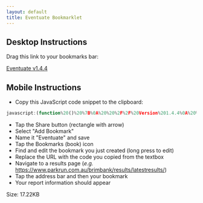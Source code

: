```yaml
---
layout: default
title: Eventuate Bookmarklet
---
```


## Desktop Instructions

Drag this link to your bookmarks bar:

[Eventuate v1.4.4](javascript:(function%20()%20%7B%0A%20%20%2F%2F%20Version%201.4.4%0A%20%20(()%3D%3E%7B%22use%20strict%22%3Bvar%20e%3D%7B8%3A(e%2Ct)%3D%3E%7BObject.defineProperty(t%2C%22__esModule%22%2C%7Bvalue%3A!0%7D)%2Ct.upsertParagraph%3Dfunction(e%2Ct%2Cr)%7Bconst%20n%3DArray.from(e.children).find((e%3D%3Ee.id%3D%3D%3Dt))%3Bn%26%26n.remove()%3Bconst%20o%3Ddocument.createElement(%22p%22)%3Bo.id%3Dt%2Ce.appendChild(o)%3Bconst%20s%3D(new%20DOMParser).parseFromString(r%2C%22text%2Fhtml%22)%3Bfor(const%20e%20of%20s.body.childNodes)o.appendChild(e.cloneNode(!0))%3Breturn%20o%7D%2Ct.deleteParagraph%3Dfunction(e%2Ct)%7Bconst%20r%3DArray.from(e.children).find((e%3D%3Ee.id%3D%3D%3Dt))%3Br%26%26r.remove()%7D%7D%2C12%3A(e%2Ct)%3D%3E%7BObject.defineProperty(t%2C%22__esModule%22%2C%7Bvalue%3A!0%7D)%2Ct.Finisher%3Dvoid%200%2Ct.Finisher%3Dclass%7Bname%3Bagegroup%3Bclub%3Bgender%3Bposition%3Bruns%3Bvols%3Bagegrade%3Bachievement%3Btime%3BathleteID%3Bconstructor(e%2Ct%2Cr%2Cn%2Co%2Cs%2Ca%2Ci%2Cl%2Cu%2Cc)%7Bthis.name%3De%3F%3F%22a%20parkrunner%22%2Cthis.agegroup%3Dt%2Cthis.club%3Dr%2Cthis.gender%3Dn%2Cthis.position%3Do%2Cthis.runs%3Ds%3F%3F%220%22%2Cthis.vols%3Da%2Cthis.agegrade%3Di%2Cthis.achievement%3Dl%2Cthis.time%3Du%2Cthis.athleteID%3Dc%7DisUnknown()%7Breturn%220%22%3D%3D%3Dthis.runs%7D%7D%7D%2C76%3A(e%2Ct)%3D%3E%7Bfunction%20r()%7Btry%7Breturn%20new%20URL(window.location.href)%7Dcatch(e)%7Breturn%20console.error(%22Invalid%20URL%3A%22%2Ce)%2Cnull%7D%7Dfunction%20n(e)%7Breturn%20e.pathname.split(%22%2F%22)%7DObject.defineProperty(t%2C%22__esModule%22%2C%7Bvalue%3A!0%7D)%2Ct.futureRosterUrl%3Dfunction()%7Bconst%20e%3Dr()%3Bif(!e)return%20window.location.href%3Bconst%20t%3Dn(e)%5B1%5D%3Breturn%20e.pathname%3D%5Bt%2C%22futureroster%22%2C%22%22%5D.join(%22%2F%22)%2Ce.toString()%7D%2Ct.canonicalResultsPageUrl%3Dfunction(e)%7Bconst%20t%3Dr()%2Co%3De.replace(%22%23%22%2C%22%22)%3Bif(!t)return%20window.location.href%3Bconst%20s%3Dn(t)%3Breturn%20s.length%3E3%26%26%22results%22%3D%3D%3Ds%5B2%5D%3Ffunction(e%2Ct%2Cr%2Co)%7Bconst%20s%3Do%7C%7Cn(e)%3Breturn%20s.length%3E3%26%26(s%5B3%5D%3Dr%2Ce.pathname%3Ds.join(%22%2F%22))%2Ce%7D(t%2C0%2Co%2Cs).toString()%3Awindow.location.href%7D%7D%2C138%3A(e%2Ct)%3D%3E%7Bfunction%20r(e)%7Breturn%20e.length%3E1%3F%60%24%7Be.slice(0%2C-1).join(%22%2C%20%22)%7D%20and%20%24%7Be.slice(-1)%7D%60%3Ae%5B0%5D%7Dfunction%20n(e)%7Breturn%20e.sort(((e%2Ct)%3D%3Ee.localeCompare(t)))%7DObject.defineProperty(t%2C%22__esModule%22%2C%7Bvalue%3A!0%7D)%2Ct.pluralize%3Dfunction(e%2Ct%2Cr)%7Breturn%201%3D%3D%3Dr%3Fe%3A%60%24%7Br.toLocaleString()%7D%20%24%7Bt%7D%60%7D%2Ct.conjoin%3Dr%2Ct.alphabetize%3Dn%2Ct.sortAndConjoin%3Dfunction(e)%7Breturn%20r(n(e))%7D%7D%2C165%3A(e%2Ct%2Cr)%3D%3E%7BObject.defineProperty(t%2C%22__esModule%22%2C%7Bvalue%3A!0%7D)%2Ct.ResultsPageExtractor%3Dvoid%200%3Bconst%20n%3Dr(12)%3Bfunction%20o(e)%7Breturn%20Number(e%3F.split(%22%2F%22)%3F.slice(-1))%7Dt.ResultsPageExtractor%3Dclass%7BeventName%3BcourseLength%3BeventDate%3BeventNumber%3Bfinishers%3Bunknowns%3BnewestParkrunners%3BfirstTimers%3BfinishersWithNewPBs%3BrunningWalkingGroups%3Bfacts%3BresultsPageDocument%3Bconstructor(e)%7Bthis.resultsPageDocument%3De%2Cthis.eventName%3De.querySelector(%22.Results-header%20%3E%20h1%22)%3F.textContent%3F%3Fvoid%200%2Cthis.courseLength%3Dthis.eventName%3F.includes(%22junior%20parkrun%22)%3F2%3A5%3Bconst%20t%3De.querySelectorAll(%22.Results-table-row%22)%3Bthis.finishers%3DArray.from(t).map((e%3D%3Enew%20n.Finisher(this.removeSurnameFromJunior(e.dataset.name)%2Ce.dataset.agegroup%2Ce.dataset.club%2Ce.dataset.gender%2Ce.dataset.position%2Ce.dataset.runs%2Ce.dataset.vols%2Ce.dataset.agegrade%2Ce.dataset.achievement%2Ce.querySelector(%22.Results-table-td--time%20.compact%22)%3F.textContent%3F%3Fvoid%200%2Co(e.querySelector(%22.Results-table-td--name%20a%22)%3F.href))))%2Cthis.populateVolunteerData()%2Cthis.eventDate%3De.querySelector(%22.format-date%22)%3F.textContent%3F%3Fvoid%200%2Cthis.eventNumber%3De.querySelector(%22.Results-header%20%3E%20h3%20%3E%20span%3Alast-child%22)%3F.textContent%7C%7Cvoid%200%2Cthis.unknowns%3Dthis.finishers.filter((e%3D%3E0%3D%3D%3DNumber(e.runs))).map((()%3D%3E%22Unknown%22))%2Cthis.newestParkrunners%3Dthis.finishers.filter((e%3D%3E1%3D%3D%3DNumber(e.runs))).map((e%3D%3Ee.name))%2Cthis.firstTimers%3DArray.from(t).filter((e%3D%3Ee.querySelector(%22td.Results-table-td--ft%22)%26%26Number(e.dataset.runs)%3E1)).map((e%3D%3Ethis.removeSurnameFromJunior(e.dataset.name)))%2Cthis.finishersWithNewPBs%3DArray.from(t).filter((e%3D%3Ee.querySelector(%22td.Results-table-td--pb%22))).map((e%3D%3E%60%24%7Bthis.removeSurnameFromJunior(e.dataset.name)%7D%20(%24%7Be.querySelector(%22.Results-table-td--time%20.compact%22)%3F.textContent%7D)%60))%2Cthis.runningWalkingGroups%3DArray.from(new%20Set(this.finishers.map((e%3D%3Ee%3F.club%7C%7C%22%22)).filter((e%3D%3E%22%22!%3D%3De))))%3Bconst%5B%2Cr%2Cs%2Ca%2Ci%2C%2C%2C%5D%3DArray.from(e.querySelectorAll(%22.aStat%20.num%22)).map((e%3D%3Ethis.parseNumericString(e.textContent%3F.trim())))%3Bthis.facts%3D%7Bfinishers%3Ar%2Cfinishes%3As%2Cvolunteers%3Aa%2Cpbs%3Ai%7D%7DvolunteerElements()%7Breturn%20this.resultsPageDocument.querySelectorAll(%22.Results%20%2B%20div%20h3%3Afirst-of-type%20%2B%20p%3Afirst-of-type%20a%22)%7DremoveSurnameFromJunior(e)%7Bif(!e%7C%7C5%3D%3Dthis.courseLength)return%20e%3F%3F%22%22%3B%7Bconst%20t%3De.split(%22%20%22)%3Bif(2%3D%3D%3Dt.length)return%20t%5B0%5D%7Dreturn%20e.replace(%2F%5B-'%20A-Z%5D%2B%24%2F%2C%22%22)%7DpopulateVolunteerData()%7Bthis.volunteerElements().forEach((e%3D%3E%7Bconst%20t%3Do(e.href)%3Bif(e.dataset.athleteid%3F%3F%3Dt.toString()%2C!e.dataset.vols%7C%7C!e.dataset.agegroup)%7Bconst%20r%3Dthis.finishers.find((e%3D%3Ee.athleteID%3D%3D%3Dt))%3Br%26%26(e.dataset.vols%3Dr%3F.vols%3F.toString()%2Ce.dataset.agegroup%3Dr%3F.agegroup%2Ce.dataset.vols_source%3D%22finisher%22)%7D%7D))%7DvolunteersList()%7Breturn%20Array.from(this.volunteerElements()).map((e%3D%3E(%7Bname%3Athis.removeSurnameFromJunior(e.text)%2Clink%3Ae.href%2CathleteID%3ANumber(e.dataset.athleteid)%2Cagegroup%3Ae.dataset.agegroup%2Cvols%3ANumber(e.dataset.vols)%7D)))%7DparseNumericString(e)%7Breturn%20e%3FparseInt(e.replace(%2F%5B%5E0-9%5D%2Fg%2C%22%22)%2C10)%3ANaN%7D%7D%7D%2C247%3A(e%2Ct)%3D%3E%7BObject.defineProperty(t%2C%22__esModule%22%2C%7Bvalue%3A!0%7D)%2Ct.twoKVolunteersToMilestones%3Dfunction(e)%7Bconst%20t%3De.filter((e%3D%3E5%3D%3D%3De.vols%26%26e.agegroup%3F.startsWith(%22J%22))).map((e%3D%3Ee.name))%3Breturn%20t.length%3F%5B%7BclubName%3A%22junior%20parkrun%20v5%22%2Cicon%3A%22%26%23x1F49E%3B%22%2Cnames%3At%7D%5D%3A%5B%5D%7D%7D%2C256%3A(e%2Ct%2Cr)%3D%3E%7BObject.defineProperty(t%2C%22__esModule%22%2C%7Bvalue%3A!0%7D)%2Ct.MilestonePresenter%3Dvoid%200%3Bconst%20n%3Dr(138)%3Bt.MilestonePresenter%3Dclass%7B_milestoneCelebrations%3B_milestoneCelebrationsAll%3Bconstructor(e)%7Bthis._milestoneCelebrations%3De%2Cthis._milestoneCelebrationsAll%3Dthis._milestoneCelebrations.flatMap((e%3D%3Ee.names))%7Dtitle()%7Breturn%60Three%20cheers%20to%20the%20%24%7B(0%2Cn.pluralize)(%22parkrunner%22%2C%22parkrunners%22%2Cthis._milestoneCelebrationsAll.length)%7D%20who%20joined%20a%20new%20parkrun%20milestone%20club%20this%20weekend%3A%3Cbr%3E%60%7Ddetails()%7Breturn%20this._milestoneCelebrations.map((e%3D%3E%60%24%7Be.icon%7D%20%24%7B(0%2Cn.sortAndConjoin)(e.names)%7D%20joined%20the%20%24%7Be.clubName%7D-club%60)).join(%22%3Cbr%3E%22)%7D%7D%7D%2C301%3A(e%2Ct)%3D%3E%7BObject.defineProperty(t%2C%22__esModule%22%2C%7Bvalue%3A!0%7D)%2Ct.VolunteerPageExtractor%3Dvoid%200%2Ct.VolunteerPageExtractor%3Dclass%7Bvols%3Bagegroup%3Bconstructor(e)%7Bconst%20t%3De.querySelector(%22%23content%20%3E%20p%3Alast-of-type%22)%3F.textContent%3F%3F%22%22%3Bthis.vols%3DNumber(e.querySelector(%22h3%23volunteer-summary%20%2B%20table%20tfoot%20td%3Alast-child%22)%3F.textContent)%2Cthis.agegroup%3Dt.trim().split(%22%20%22).slice(-1)%5B0%5D%3F%3F%22Not%20found%20on%20page%22%7D%7D%7D%2C360%3A(e%2Ct%2Cr)%3D%3E%7BObject.defineProperty(t%2C%22__esModule%22%2C%7Bvalue%3A!0%7D)%2Ct.VolunteerWithCount%3Dvoid%200%3Bconst%20n%3Dr(301)%3Bclass%20o%7Bname%3Blink%3BathleteID%3Bvols%3Bagegroup%3BvolunteerDataSource%3BpromisedVols%3Bstatic%20CACHE_EXPIRY%3D864e5%3Bconstructor(e)%7Bthis.name%3De.name%2Cthis.link%3De.link%3Bconst%20t%3Dnew%20URL(e.link)%3Bthis.volunteerDataSource%3Dnew%20URL(t.pathname.split(%22%2F%22).slice(2).join(%22%2F%22)%2Ct.origin)%2Cthis.athleteID%3De.athleteID%2Cthis.vols%3De.vols%3F%3F0%2Cthis.agegroup%3De.agegroup%3F%3F%22%22%2Cthis.vols%7C%7C(this.promisedVols%3Dthis.fetchdata())%7Dstatic%20getCacheKey(e)%7Breturn%60volunteer_%24%7Be%7D%60%7Dstatic%20isValidCache(e)%7Breturn%20Date.now()-e.timestamp%3Co.CACHE_EXPIRY%7DfetchAndExtractData()%7Breturn%20fetch(this.volunteerDataSource).then((e%3D%3Ee.text())).then((e%3D%3Ethis.volsFromHtml(e)))%7Dfetchdata()%7Bconst%20e%3Do.getCacheKey(this.athleteID)%3Blet%20t%2Cr%3Dnull%3Btry%7Br%3DlocalStorage.getItem(e)%7Dcatch(e)%7Breturn%20console.error(%22localStorage.getItem%20failed%3A%22%2Ce)%2Cthis.fetchAndExtractData()%7Dif(!r)return%20this.fetchAndExtractData()%3Btry%7Bt%3DJSON.parse(r)%7Dcatch(t)%7Breturn%20console.error(%22JSON.parse%20failed%3A%22%2Ct)%2ClocalStorage.removeItem(e)%2Cthis.fetchAndExtractData()%7Dif(!o.isValidCache(t))return%20localStorage.removeItem(e)%2Cthis.fetchAndExtractData()%3Bthis.vols%3Dt.vols%2Cthis.agegroup%3Dt.agegroup%7DvolsFromHtml(e)%7Bconst%20t%3Dnew%20n.VolunteerPageExtractor((new%20DOMParser).parseFromString(e%2C%22text%2Fhtml%22))%3Bthis.vols%3Dt.vols%2Cthis.agegroup%3Dt.agegroup%3Btry%7Bconst%20e%3D%7Bvols%3At.vols%2Cagegroup%3At.agegroup%2Ctimestamp%3ADate.now()%7D%3BlocalStorage.setItem(o.getCacheKey(this.athleteID)%2CJSON.stringify(e))%7Dcatch(e)%7Bconsole.error(%22localStorage.setItem%20failed%3A%22%2Ce)%7Dreturn%20t%7D%7Dt.VolunteerWithCount%3Do%7D%2C392%3A(e%2Ct)%3D%3E%7BObject.defineProperty(t%2C%22__esModule%22%2C%7Bvalue%3A!0%7D)%2Ct.twoKFinishersToMilestones%3Dfunction(e)%7Bconst%20t%3D%7B11%3A%7Bicon%3A%22%26%23x1F7E6%3B%22%2Crestricted_age%3A%22J%22%2Cname%3A%22Half%20marathon%22%7D%2C21%3A%7Bicon%3A%22%26%23x1F7E9%3B%22%2Crestricted_age%3A%22J%22%2Cname%3A%22Marathon%22%7D%2C50%3A%7Bicon%3A%22%26%23x1F7E7%3B%22%2Crestricted_age%3A%22J%22%2Cname%3A%22Ultra%20marathon%22%7D%2C100%3A%7Bicon%3A%22%26%23x2B1C%3B%22%2Crestricted_age%3A%22J%22%2Cname%3A%22junior%20parkrun%20100%22%7D%2C250%3A%7Bicon%3A%22%26%23x1F7E8%3B%22%2Crestricted_age%3A%22J%22%2Cname%3A%22junior%20parkrun%20250%22%7D%7D%2Cr%3D%5B%5D%3Bfor(const%20n%20in%20t)%7Bconst%20o%3Dt%5Bn%5D%2Cs%3De.filter((e%3D%3ENumber(e.runs)%3D%3D%3DNumber(n)%26%26(!o.restricted_age%7C%7Ce.agegroup%3F.startsWith(o.restricted_age)))).map((e%3D%3Ee.name))%3Bs.length%3E0%26%26r.push(%7BclubName%3Ao.name%2Cicon%3Ao.icon%2Cnames%3As%7D)%7Dreturn%20r%7D%7D%2C629%3A(e%2Ct)%3D%3E%7BObject.defineProperty(t%2C%22__esModule%22%2C%7Bvalue%3A!0%7D)%2Ct.fiveKVolunteersToMilestones%3Dfunction(e)%7Bconst%20t%3D%7B10%3A%7Bicon%3A%22%26%23x1F90D%3B%22%2Crestricted_age%3A%22J%22%7D%2C25%3A%7Bicon%3A%22%26%23x1F49C%3B%22%7D%2C50%3A%7Bicon%3A%22%26%23x2764%3B%22%7D%2C100%3A%7Bicon%3A%22%26%23x1F5A4%3B%22%7D%2C250%3A%7Bicon%3A%22%26%23x1F49A%3B%22%7D%2C500%3A%7Bicon%3A%22%26%23x1F499%3B%22%7D%2C1e3%3A%7Bicon%3A%22%26%23x1F49B%3B%22%7D%7D%2Cr%3D%5B%5D%3Bfor(const%20n%20in%20t)%7Bconst%20o%3Dt%5Bn%5D%2Cs%3De.filter((e%3D%3Ee.vols%3D%3D%3DNumber(n)%26%26(!o.restricted_age%7C%7Ce.agegroup%3F.startsWith(o.restricted_age)))).map((e%3D%3Ee.name))%3Bs.length%3E0%26%26r.push(%7BclubName%3A%60v%24%7Bn%7D%60%2Cicon%3Ao.icon%2Cnames%3As%7D)%7Dreturn%20r%7D%7D%2C961%3A(e%2Ct)%3D%3E%7BObject.defineProperty(t%2C%22__esModule%22%2C%7Bvalue%3A!0%7D)%2Ct.fiveKFinishersToMilestones%3Dfunction(e)%7Bconst%20t%3D%7B10%3A%7Bicon%3A%22%26%23x26AA%3B%22%2Crestricted_age%3A%22J%22%7D%2C25%3A%7Bicon%3A%22%26%23x1F7E3%3B%22%7D%2C50%3A%7Bicon%3A%22%26%23x1F534%3B%22%7D%2C100%3A%7Bicon%3A%22%26%23x26AB%3B%22%7D%2C250%3A%7Bicon%3A%22%26%23x1F7E2%3B%22%7D%2C500%3A%7Bicon%3A%22%26%23x1F535%3B%22%7D%2C1e3%3A%7Bicon%3A%22%26%23x1F7E1%3B%22%7D%7D%2Cr%3D%5B%5D%3Bfor(const%20n%20in%20t)%7Bconst%20o%3Dt%5Bn%5D%2Cs%3De.filter((e%3D%3ENumber(e.runs)%3D%3D%3DNumber(n)%26%26(!o.restricted_age%7C%7Ce.agegroup%3F.startsWith(o.restricted_age)))).map((e%3D%3Ee.name))%3Bs.length%3E0%26%26r.push(%7BclubName%3An%2Cicon%3Ao.icon%2Cnames%3As%7D)%7Dreturn%20r%7D%7D%7D%2Ct%3D%7B%7D%3Bfunction%20r(n)%7Bvar%20o%3Dt%5Bn%5D%3Bif(void%200!%3D%3Do)return%20o.exports%3Bvar%20s%3Dt%5Bn%5D%3D%7Bexports%3A%7B%7D%7D%3Breturn%20e%5Bn%5D(s%2Cs.exports%2Cr)%2Cs.exports%7D(()%3D%3E%7Bconst%20e%3Dr(138)%2Ct%3Dr(8)%2Cn%3Dr(961)%2Co%3Dr(629)%2Cs%3Dr(256)%2Ca%3Dr(165)%2Ci%3Dr(392)%2Cl%3Dr(247)%2Cu%3Dr(360)%2Cc%3Dr(76)%3Bfunction%20h(r%2Ca%2Cu)%7Bconst%20h%3D%60Thank%20you%20to%20the%20%24%7B(0%2Ce.pluralize)(%22parkrunner%22%2C%22parkrunners%22%2Cr.finishers.length)%7D%20and%20%24%7B(0%2Ce.pluralize)(%22volunteer%22%2C%22volunteers%22%2Ca.length)%7D%20who%20joined%20us%20for%20%24%7Br.eventName%7D%20event%20%24%7Br.eventNumber%7D.%20Without%20you%2C%20this%20event%20would%20not%20have%20been%20possible%60%2Cd%3D%60Kudos%20to%20our%20%24%7B(0%2Ce.pluralize)(%22newest%20parkrunner%22%2C%22newest%20parkrunners%22%2Cr.newestParkrunners.length)%7D%3A%20%60%2Cm%3D%60Welcome%20to%20the%20%24%7B(0%2Ce.pluralize)(%22parkrunner%22%2C%22parkrunners%22%2Cr.firstTimers.length)%7D%20who%20joined%20us%20at%20%24%7Br.eventName%3F%3F%22parkrun%22%7D%20for%20the%20first%20time%3A%20%60%2Cp%3D%60Very%20well%20done%20to%20the%20%24%7B(0%2Ce.pluralize)(%22parkrunner%22%2C%22parkrunners%22%2Cr.finishersWithNewPBs.length)%7D%20who%20improved%20their%20personal%20best%20this%20week%3A%20%60%2Cf%3D%60We%20were%20pleased%20to%20see%20%24%7B(0%2Ce.pluralize)(%22at%20least%20one%20active%20group%22%2C%22walking%20and%20running%20groups%22%2Cr.runningWalkingGroups.length)%7D%20represented%20at%20this%20event%3A%20%60%2Cg%3Da.map((e%3D%3Ee.vols)).reduce(((e%2Ct)%3D%3Ee%2Bt)%2C0)%2Cv%3D%60The%20following%20%24%7Ba.length.toLocaleString()%7D%20superstars%20have%20volunteered%20a%20total%20of%20%24%7Bg.toLocaleString()%7D%20times%20between%20them%2C%20and%20helped%20us%20host%20%24%7Br.eventName%7D%20this%20weekend.%20Our%20deep%20thanks%20to%3A%20%20%60%2Cb%3D2%3D%3Dr.courseLength%3F%5B...(0%2Cl.twoKVolunteersToMilestones)(a)%2C...(0%2Ci.twoKFinishersToMilestones)(r.finishers)%5D%3A(0%2Cn.fiveKFinishersToMilestones)(r.finishers)%2Cw%3D%5B...(0%2Co.fiveKVolunteersToMilestones)(a)%2C...b%5D%2Cy%3Dnew%20s.MilestonePresenter(w)%2Ck%3D%60Since%20%24%7Br.eventName%7D%20started%20%24%7Br.facts%3F.finishers%3F.toLocaleString()%7D%20brilliant%20parkrunners%20have%20had%20their%20barcodes%20scanned%2C%20and%20a%20grand%20total%20of%20%24%7Br.facts.finishes.toLocaleString()%7D%20finishers%20have%20covered%20a%20total%20distance%20of%20%24%7B(r.facts.finishes*r.courseLength).toLocaleString()%7Dkm%2C%20while%20celebrating%20%24%7Br.facts.pbs.toLocaleString()%7D%20personal%20bests.%20We%20shall%20always%20be%20grateful%20to%20each%20of%20our%20%24%7Br.facts.volunteers.toLocaleString()%7D%20wonderful%20volunteers%20for%20their%20contributions%60%2CS%3Ddocument.getElementById(%22eventuate%22)%7C%7Cdocument.createElement(%22div%22)%3BS.id%3D%22eventuate%22%3Bconst%20x%3D%7Bmessage%3A%7Btitle%3A%22%26%23x23f3%3B%22%2Cdetails%3Au%7D%2Cintroduction%3A%7Btitle%3A%22%22%2Cdetails%3Ah%7D%2CmilestoneCelebrations%3A%7Btitle%3Ay.title()%2Cdetails%3Ay.details()%7D%2CnewestParkrunners%3A%7Btitle%3Ad%2Cdetails%3A(0%2Ce.sortAndConjoin)(r.newestParkrunners)%7D%2CfirstTimers%3A%7Btitle%3Am%2Cdetails%3A(0%2Ce.sortAndConjoin)(r.firstTimers)%7D%2CnewPBs%3A%7Btitle%3Ap%2Cdetails%3A(0%2Ce.sortAndConjoin)(r.finishersWithNewPBs)%7D%2Cgroups%3A%7Btitle%3Af%2Cdetails%3A(0%2Ce.sortAndConjoin)(r.runningWalkingGroups)%7D%2CfullResults%3A%7Btitle%3A%22%22%2Cdetails%3A%60You%20can%20find%20the%20full%20results%20for%20%24%7Br.eventName%7D%20event%20%24%7Br.eventNumber%7D%20at%20%24%7B(0%2Cc.canonicalResultsPageUrl)(r.eventNumber%3F%3F%22latestresults%22)%7D%20%60%7D%2Cvolunteers%3A%7Btitle%3Av%2Cdetails%3A(0%2Ce.sortAndConjoin)(a.map((e%3D%3Ee.name)))%7D%2CvolunteerInvitation%3A%7Btitle%3A%22%22%2Cdetails%3A%60If%20you%20would%20like%20to%20volunteer%20at%20%24%7Br.eventName%7D%2C%20please%20check%20out%20our%20future%20roster%20page%20at%20%24%7B(0%2Cc.futureRosterUrl)()%7D%20.%20All%20of%20our%20roles%20are%20easy%20to%20learn%2C%20and%20we%20will%20provide%20training%20and%20support.%20We%20would%20love%20to%20have%20you%20join%20us%60%7D%2Cunknowns%3A%7Btitle%3A%22%22%2Cdetails%3Ar.unknowns.length%3E0%3F%60Please%20don't%20forget%20to%20bring%20a%20scannable%20copy%20of%20your%20barcode%20with%20you%20to%20%24%7Br.eventName%7D%20if%20you'd%20like%20to%20have%20your%20time%20recorded%60%3Avoid%200%7D%2Cfacts%3A%7Btitle%3A%22%22%2Cdetails%3Ak%7D%2Cclosing%3A%7Btitle%3A%22%26%23x1f333%3B%22%2Cdetails%3A%22%23loveparkrun%20%23TheFreedomMovement%22%7D%7D%2C_%3Ddocument.querySelector(%22.Results-header%22)%3Bif(_)%7B_.insertAdjacentElement(%22afterend%22%2CS)%3Bfor(const%5Be%2Cr%5Dof%20Object.entries(x))if(r.details)%7Bconst%20n%3D%60%24%7Br.title%7D%20%24%7Br.details%7D.%60%3B(0%2Ct.upsertParagraph)(S%2Ce%2Cn)%7Delse(0%2Ct.deleteParagraph)(S%2Ce)%7D%7D!function()%7Bconst%20e%3Dnew%20a.ResultsPageExtractor(document)%2Ct%3De.volunteersList().map((e%3D%3Enew%20u.VolunteerWithCount(e)))%2Cr%3Dt.map((e%3D%3Ee.promisedVols)).filter((e%3D%3E!!e))%2Cn%3D%60Loading%20volunteer%20data%20for%20%24%7Br.length%7D%20parkrunners.%20Please%20wait%60%3Bh(e%2Ct%2Cn)%2CPromise.all(r).then((()%3D%3Eh(e%2Ct)))%7D()%7D)()%7D)()%3B%0A%7D)()%3B)

## Mobile Instructions

- Copy this JavaScript code snippet to the clipboard:

```js
javascript:(function%20()%20%7B%0A%20%20%2F%2F%20Version%201.4.4%0A%20%20(()%3D%3E%7B%22use%20strict%22%3Bvar%20e%3D%7B8%3A(e%2Ct)%3D%3E%7BObject.defineProperty(t%2C%22__esModule%22%2C%7Bvalue%3A!0%7D)%2Ct.upsertParagraph%3Dfunction(e%2Ct%2Cr)%7Bconst%20n%3DArray.from(e.children).find((e%3D%3Ee.id%3D%3D%3Dt))%3Bn%26%26n.remove()%3Bconst%20o%3Ddocument.createElement(%22p%22)%3Bo.id%3Dt%2Ce.appendChild(o)%3Bconst%20s%3D(new%20DOMParser).parseFromString(r%2C%22text%2Fhtml%22)%3Bfor(const%20e%20of%20s.body.childNodes)o.appendChild(e.cloneNode(!0))%3Breturn%20o%7D%2Ct.deleteParagraph%3Dfunction(e%2Ct)%7Bconst%20r%3DArray.from(e.children).find((e%3D%3Ee.id%3D%3D%3Dt))%3Br%26%26r.remove()%7D%7D%2C12%3A(e%2Ct)%3D%3E%7BObject.defineProperty(t%2C%22__esModule%22%2C%7Bvalue%3A!0%7D)%2Ct.Finisher%3Dvoid%200%2Ct.Finisher%3Dclass%7Bname%3Bagegroup%3Bclub%3Bgender%3Bposition%3Bruns%3Bvols%3Bagegrade%3Bachievement%3Btime%3BathleteID%3Bconstructor(e%2Ct%2Cr%2Cn%2Co%2Cs%2Ca%2Ci%2Cl%2Cu%2Cc)%7Bthis.name%3De%3F%3F%22a%20parkrunner%22%2Cthis.agegroup%3Dt%2Cthis.club%3Dr%2Cthis.gender%3Dn%2Cthis.position%3Do%2Cthis.runs%3Ds%3F%3F%220%22%2Cthis.vols%3Da%2Cthis.agegrade%3Di%2Cthis.achievement%3Dl%2Cthis.time%3Du%2Cthis.athleteID%3Dc%7DisUnknown()%7Breturn%220%22%3D%3D%3Dthis.runs%7D%7D%7D%2C76%3A(e%2Ct)%3D%3E%7Bfunction%20r()%7Btry%7Breturn%20new%20URL(window.location.href)%7Dcatch(e)%7Breturn%20console.error(%22Invalid%20URL%3A%22%2Ce)%2Cnull%7D%7Dfunction%20n(e)%7Breturn%20e.pathname.split(%22%2F%22)%7DObject.defineProperty(t%2C%22__esModule%22%2C%7Bvalue%3A!0%7D)%2Ct.futureRosterUrl%3Dfunction()%7Bconst%20e%3Dr()%3Bif(!e)return%20window.location.href%3Bconst%20t%3Dn(e)%5B1%5D%3Breturn%20e.pathname%3D%5Bt%2C%22futureroster%22%2C%22%22%5D.join(%22%2F%22)%2Ce.toString()%7D%2Ct.canonicalResultsPageUrl%3Dfunction(e)%7Bconst%20t%3Dr()%2Co%3De.replace(%22%23%22%2C%22%22)%3Bif(!t)return%20window.location.href%3Bconst%20s%3Dn(t)%3Breturn%20s.length%3E3%26%26%22results%22%3D%3D%3Ds%5B2%5D%3Ffunction(e%2Ct%2Cr%2Co)%7Bconst%20s%3Do%7C%7Cn(e)%3Breturn%20s.length%3E3%26%26(s%5B3%5D%3Dr%2Ce.pathname%3Ds.join(%22%2F%22))%2Ce%7D(t%2C0%2Co%2Cs).toString()%3Awindow.location.href%7D%7D%2C138%3A(e%2Ct)%3D%3E%7Bfunction%20r(e)%7Breturn%20e.length%3E1%3F%60%24%7Be.slice(0%2C-1).join(%22%2C%20%22)%7D%20and%20%24%7Be.slice(-1)%7D%60%3Ae%5B0%5D%7Dfunction%20n(e)%7Breturn%20e.sort(((e%2Ct)%3D%3Ee.localeCompare(t)))%7DObject.defineProperty(t%2C%22__esModule%22%2C%7Bvalue%3A!0%7D)%2Ct.pluralize%3Dfunction(e%2Ct%2Cr)%7Breturn%201%3D%3D%3Dr%3Fe%3A%60%24%7Br.toLocaleString()%7D%20%24%7Bt%7D%60%7D%2Ct.conjoin%3Dr%2Ct.alphabetize%3Dn%2Ct.sortAndConjoin%3Dfunction(e)%7Breturn%20r(n(e))%7D%7D%2C165%3A(e%2Ct%2Cr)%3D%3E%7BObject.defineProperty(t%2C%22__esModule%22%2C%7Bvalue%3A!0%7D)%2Ct.ResultsPageExtractor%3Dvoid%200%3Bconst%20n%3Dr(12)%3Bfunction%20o(e)%7Breturn%20Number(e%3F.split(%22%2F%22)%3F.slice(-1))%7Dt.ResultsPageExtractor%3Dclass%7BeventName%3BcourseLength%3BeventDate%3BeventNumber%3Bfinishers%3Bunknowns%3BnewestParkrunners%3BfirstTimers%3BfinishersWithNewPBs%3BrunningWalkingGroups%3Bfacts%3BresultsPageDocument%3Bconstructor(e)%7Bthis.resultsPageDocument%3De%2Cthis.eventName%3De.querySelector(%22.Results-header%20%3E%20h1%22)%3F.textContent%3F%3Fvoid%200%2Cthis.courseLength%3Dthis.eventName%3F.includes(%22junior%20parkrun%22)%3F2%3A5%3Bconst%20t%3De.querySelectorAll(%22.Results-table-row%22)%3Bthis.finishers%3DArray.from(t).map((e%3D%3Enew%20n.Finisher(this.removeSurnameFromJunior(e.dataset.name)%2Ce.dataset.agegroup%2Ce.dataset.club%2Ce.dataset.gender%2Ce.dataset.position%2Ce.dataset.runs%2Ce.dataset.vols%2Ce.dataset.agegrade%2Ce.dataset.achievement%2Ce.querySelector(%22.Results-table-td--time%20.compact%22)%3F.textContent%3F%3Fvoid%200%2Co(e.querySelector(%22.Results-table-td--name%20a%22)%3F.href))))%2Cthis.populateVolunteerData()%2Cthis.eventDate%3De.querySelector(%22.format-date%22)%3F.textContent%3F%3Fvoid%200%2Cthis.eventNumber%3De.querySelector(%22.Results-header%20%3E%20h3%20%3E%20span%3Alast-child%22)%3F.textContent%7C%7Cvoid%200%2Cthis.unknowns%3Dthis.finishers.filter((e%3D%3E0%3D%3D%3DNumber(e.runs))).map((()%3D%3E%22Unknown%22))%2Cthis.newestParkrunners%3Dthis.finishers.filter((e%3D%3E1%3D%3D%3DNumber(e.runs))).map((e%3D%3Ee.name))%2Cthis.firstTimers%3DArray.from(t).filter((e%3D%3Ee.querySelector(%22td.Results-table-td--ft%22)%26%26Number(e.dataset.runs)%3E1)).map((e%3D%3Ethis.removeSurnameFromJunior(e.dataset.name)))%2Cthis.finishersWithNewPBs%3DArray.from(t).filter((e%3D%3Ee.querySelector(%22td.Results-table-td--pb%22))).map((e%3D%3E%60%24%7Bthis.removeSurnameFromJunior(e.dataset.name)%7D%20(%24%7Be.querySelector(%22.Results-table-td--time%20.compact%22)%3F.textContent%7D)%60))%2Cthis.runningWalkingGroups%3DArray.from(new%20Set(this.finishers.map((e%3D%3Ee%3F.club%7C%7C%22%22)).filter((e%3D%3E%22%22!%3D%3De))))%3Bconst%5B%2Cr%2Cs%2Ca%2Ci%2C%2C%2C%5D%3DArray.from(e.querySelectorAll(%22.aStat%20.num%22)).map((e%3D%3Ethis.parseNumericString(e.textContent%3F.trim())))%3Bthis.facts%3D%7Bfinishers%3Ar%2Cfinishes%3As%2Cvolunteers%3Aa%2Cpbs%3Ai%7D%7DvolunteerElements()%7Breturn%20this.resultsPageDocument.querySelectorAll(%22.Results%20%2B%20div%20h3%3Afirst-of-type%20%2B%20p%3Afirst-of-type%20a%22)%7DremoveSurnameFromJunior(e)%7Bif(!e%7C%7C5%3D%3Dthis.courseLength)return%20e%3F%3F%22%22%3B%7Bconst%20t%3De.split(%22%20%22)%3Bif(2%3D%3D%3Dt.length)return%20t%5B0%5D%7Dreturn%20e.replace(%2F%5B-'%20A-Z%5D%2B%24%2F%2C%22%22)%7DpopulateVolunteerData()%7Bthis.volunteerElements().forEach((e%3D%3E%7Bconst%20t%3Do(e.href)%3Bif(e.dataset.athleteid%3F%3F%3Dt.toString()%2C!e.dataset.vols%7C%7C!e.dataset.agegroup)%7Bconst%20r%3Dthis.finishers.find((e%3D%3Ee.athleteID%3D%3D%3Dt))%3Br%26%26(e.dataset.vols%3Dr%3F.vols%3F.toString()%2Ce.dataset.agegroup%3Dr%3F.agegroup%2Ce.dataset.vols_source%3D%22finisher%22)%7D%7D))%7DvolunteersList()%7Breturn%20Array.from(this.volunteerElements()).map((e%3D%3E(%7Bname%3Athis.removeSurnameFromJunior(e.text)%2Clink%3Ae.href%2CathleteID%3ANumber(e.dataset.athleteid)%2Cagegroup%3Ae.dataset.agegroup%2Cvols%3ANumber(e.dataset.vols)%7D)))%7DparseNumericString(e)%7Breturn%20e%3FparseInt(e.replace(%2F%5B%5E0-9%5D%2Fg%2C%22%22)%2C10)%3ANaN%7D%7D%7D%2C247%3A(e%2Ct)%3D%3E%7BObject.defineProperty(t%2C%22__esModule%22%2C%7Bvalue%3A!0%7D)%2Ct.twoKVolunteersToMilestones%3Dfunction(e)%7Bconst%20t%3De.filter((e%3D%3E5%3D%3D%3De.vols%26%26e.agegroup%3F.startsWith(%22J%22))).map((e%3D%3Ee.name))%3Breturn%20t.length%3F%5B%7BclubName%3A%22junior%20parkrun%20v5%22%2Cicon%3A%22%26%23x1F49E%3B%22%2Cnames%3At%7D%5D%3A%5B%5D%7D%7D%2C256%3A(e%2Ct%2Cr)%3D%3E%7BObject.defineProperty(t%2C%22__esModule%22%2C%7Bvalue%3A!0%7D)%2Ct.MilestonePresenter%3Dvoid%200%3Bconst%20n%3Dr(138)%3Bt.MilestonePresenter%3Dclass%7B_milestoneCelebrations%3B_milestoneCelebrationsAll%3Bconstructor(e)%7Bthis._milestoneCelebrations%3De%2Cthis._milestoneCelebrationsAll%3Dthis._milestoneCelebrations.flatMap((e%3D%3Ee.names))%7Dtitle()%7Breturn%60Three%20cheers%20to%20the%20%24%7B(0%2Cn.pluralize)(%22parkrunner%22%2C%22parkrunners%22%2Cthis._milestoneCelebrationsAll.length)%7D%20who%20joined%20a%20new%20parkrun%20milestone%20club%20this%20weekend%3A%3Cbr%3E%60%7Ddetails()%7Breturn%20this._milestoneCelebrations.map((e%3D%3E%60%24%7Be.icon%7D%20%24%7B(0%2Cn.sortAndConjoin)(e.names)%7D%20joined%20the%20%24%7Be.clubName%7D-club%60)).join(%22%3Cbr%3E%22)%7D%7D%7D%2C301%3A(e%2Ct)%3D%3E%7BObject.defineProperty(t%2C%22__esModule%22%2C%7Bvalue%3A!0%7D)%2Ct.VolunteerPageExtractor%3Dvoid%200%2Ct.VolunteerPageExtractor%3Dclass%7Bvols%3Bagegroup%3Bconstructor(e)%7Bconst%20t%3De.querySelector(%22%23content%20%3E%20p%3Alast-of-type%22)%3F.textContent%3F%3F%22%22%3Bthis.vols%3DNumber(e.querySelector(%22h3%23volunteer-summary%20%2B%20table%20tfoot%20td%3Alast-child%22)%3F.textContent)%2Cthis.agegroup%3Dt.trim().split(%22%20%22).slice(-1)%5B0%5D%3F%3F%22Not%20found%20on%20page%22%7D%7D%7D%2C360%3A(e%2Ct%2Cr)%3D%3E%7BObject.defineProperty(t%2C%22__esModule%22%2C%7Bvalue%3A!0%7D)%2Ct.VolunteerWithCount%3Dvoid%200%3Bconst%20n%3Dr(301)%3Bclass%20o%7Bname%3Blink%3BathleteID%3Bvols%3Bagegroup%3BvolunteerDataSource%3BpromisedVols%3Bstatic%20CACHE_EXPIRY%3D864e5%3Bconstructor(e)%7Bthis.name%3De.name%2Cthis.link%3De.link%3Bconst%20t%3Dnew%20URL(e.link)%3Bthis.volunteerDataSource%3Dnew%20URL(t.pathname.split(%22%2F%22).slice(2).join(%22%2F%22)%2Ct.origin)%2Cthis.athleteID%3De.athleteID%2Cthis.vols%3De.vols%3F%3F0%2Cthis.agegroup%3De.agegroup%3F%3F%22%22%2Cthis.vols%7C%7C(this.promisedVols%3Dthis.fetchdata())%7Dstatic%20getCacheKey(e)%7Breturn%60volunteer_%24%7Be%7D%60%7Dstatic%20isValidCache(e)%7Breturn%20Date.now()-e.timestamp%3Co.CACHE_EXPIRY%7DfetchAndExtractData()%7Breturn%20fetch(this.volunteerDataSource).then((e%3D%3Ee.text())).then((e%3D%3Ethis.volsFromHtml(e)))%7Dfetchdata()%7Bconst%20e%3Do.getCacheKey(this.athleteID)%3Blet%20t%2Cr%3Dnull%3Btry%7Br%3DlocalStorage.getItem(e)%7Dcatch(e)%7Breturn%20console.error(%22localStorage.getItem%20failed%3A%22%2Ce)%2Cthis.fetchAndExtractData()%7Dif(!r)return%20this.fetchAndExtractData()%3Btry%7Bt%3DJSON.parse(r)%7Dcatch(t)%7Breturn%20console.error(%22JSON.parse%20failed%3A%22%2Ct)%2ClocalStorage.removeItem(e)%2Cthis.fetchAndExtractData()%7Dif(!o.isValidCache(t))return%20localStorage.removeItem(e)%2Cthis.fetchAndExtractData()%3Bthis.vols%3Dt.vols%2Cthis.agegroup%3Dt.agegroup%7DvolsFromHtml(e)%7Bconst%20t%3Dnew%20n.VolunteerPageExtractor((new%20DOMParser).parseFromString(e%2C%22text%2Fhtml%22))%3Bthis.vols%3Dt.vols%2Cthis.agegroup%3Dt.agegroup%3Btry%7Bconst%20e%3D%7Bvols%3At.vols%2Cagegroup%3At.agegroup%2Ctimestamp%3ADate.now()%7D%3BlocalStorage.setItem(o.getCacheKey(this.athleteID)%2CJSON.stringify(e))%7Dcatch(e)%7Bconsole.error(%22localStorage.setItem%20failed%3A%22%2Ce)%7Dreturn%20t%7D%7Dt.VolunteerWithCount%3Do%7D%2C392%3A(e%2Ct)%3D%3E%7BObject.defineProperty(t%2C%22__esModule%22%2C%7Bvalue%3A!0%7D)%2Ct.twoKFinishersToMilestones%3Dfunction(e)%7Bconst%20t%3D%7B11%3A%7Bicon%3A%22%26%23x1F7E6%3B%22%2Crestricted_age%3A%22J%22%2Cname%3A%22Half%20marathon%22%7D%2C21%3A%7Bicon%3A%22%26%23x1F7E9%3B%22%2Crestricted_age%3A%22J%22%2Cname%3A%22Marathon%22%7D%2C50%3A%7Bicon%3A%22%26%23x1F7E7%3B%22%2Crestricted_age%3A%22J%22%2Cname%3A%22Ultra%20marathon%22%7D%2C100%3A%7Bicon%3A%22%26%23x2B1C%3B%22%2Crestricted_age%3A%22J%22%2Cname%3A%22junior%20parkrun%20100%22%7D%2C250%3A%7Bicon%3A%22%26%23x1F7E8%3B%22%2Crestricted_age%3A%22J%22%2Cname%3A%22junior%20parkrun%20250%22%7D%7D%2Cr%3D%5B%5D%3Bfor(const%20n%20in%20t)%7Bconst%20o%3Dt%5Bn%5D%2Cs%3De.filter((e%3D%3ENumber(e.runs)%3D%3D%3DNumber(n)%26%26(!o.restricted_age%7C%7Ce.agegroup%3F.startsWith(o.restricted_age)))).map((e%3D%3Ee.name))%3Bs.length%3E0%26%26r.push(%7BclubName%3Ao.name%2Cicon%3Ao.icon%2Cnames%3As%7D)%7Dreturn%20r%7D%7D%2C629%3A(e%2Ct)%3D%3E%7BObject.defineProperty(t%2C%22__esModule%22%2C%7Bvalue%3A!0%7D)%2Ct.fiveKVolunteersToMilestones%3Dfunction(e)%7Bconst%20t%3D%7B10%3A%7Bicon%3A%22%26%23x1F90D%3B%22%2Crestricted_age%3A%22J%22%7D%2C25%3A%7Bicon%3A%22%26%23x1F49C%3B%22%7D%2C50%3A%7Bicon%3A%22%26%23x2764%3B%22%7D%2C100%3A%7Bicon%3A%22%26%23x1F5A4%3B%22%7D%2C250%3A%7Bicon%3A%22%26%23x1F49A%3B%22%7D%2C500%3A%7Bicon%3A%22%26%23x1F499%3B%22%7D%2C1e3%3A%7Bicon%3A%22%26%23x1F49B%3B%22%7D%7D%2Cr%3D%5B%5D%3Bfor(const%20n%20in%20t)%7Bconst%20o%3Dt%5Bn%5D%2Cs%3De.filter((e%3D%3Ee.vols%3D%3D%3DNumber(n)%26%26(!o.restricted_age%7C%7Ce.agegroup%3F.startsWith(o.restricted_age)))).map((e%3D%3Ee.name))%3Bs.length%3E0%26%26r.push(%7BclubName%3A%60v%24%7Bn%7D%60%2Cicon%3Ao.icon%2Cnames%3As%7D)%7Dreturn%20r%7D%7D%2C961%3A(e%2Ct)%3D%3E%7BObject.defineProperty(t%2C%22__esModule%22%2C%7Bvalue%3A!0%7D)%2Ct.fiveKFinishersToMilestones%3Dfunction(e)%7Bconst%20t%3D%7B10%3A%7Bicon%3A%22%26%23x26AA%3B%22%2Crestricted_age%3A%22J%22%7D%2C25%3A%7Bicon%3A%22%26%23x1F7E3%3B%22%7D%2C50%3A%7Bicon%3A%22%26%23x1F534%3B%22%7D%2C100%3A%7Bicon%3A%22%26%23x26AB%3B%22%7D%2C250%3A%7Bicon%3A%22%26%23x1F7E2%3B%22%7D%2C500%3A%7Bicon%3A%22%26%23x1F535%3B%22%7D%2C1e3%3A%7Bicon%3A%22%26%23x1F7E1%3B%22%7D%7D%2Cr%3D%5B%5D%3Bfor(const%20n%20in%20t)%7Bconst%20o%3Dt%5Bn%5D%2Cs%3De.filter((e%3D%3ENumber(e.runs)%3D%3D%3DNumber(n)%26%26(!o.restricted_age%7C%7Ce.agegroup%3F.startsWith(o.restricted_age)))).map((e%3D%3Ee.name))%3Bs.length%3E0%26%26r.push(%7BclubName%3An%2Cicon%3Ao.icon%2Cnames%3As%7D)%7Dreturn%20r%7D%7D%7D%2Ct%3D%7B%7D%3Bfunction%20r(n)%7Bvar%20o%3Dt%5Bn%5D%3Bif(void%200!%3D%3Do)return%20o.exports%3Bvar%20s%3Dt%5Bn%5D%3D%7Bexports%3A%7B%7D%7D%3Breturn%20e%5Bn%5D(s%2Cs.exports%2Cr)%2Cs.exports%7D(()%3D%3E%7Bconst%20e%3Dr(138)%2Ct%3Dr(8)%2Cn%3Dr(961)%2Co%3Dr(629)%2Cs%3Dr(256)%2Ca%3Dr(165)%2Ci%3Dr(392)%2Cl%3Dr(247)%2Cu%3Dr(360)%2Cc%3Dr(76)%3Bfunction%20h(r%2Ca%2Cu)%7Bconst%20h%3D%60Thank%20you%20to%20the%20%24%7B(0%2Ce.pluralize)(%22parkrunner%22%2C%22parkrunners%22%2Cr.finishers.length)%7D%20and%20%24%7B(0%2Ce.pluralize)(%22volunteer%22%2C%22volunteers%22%2Ca.length)%7D%20who%20joined%20us%20for%20%24%7Br.eventName%7D%20event%20%24%7Br.eventNumber%7D.%20Without%20you%2C%20this%20event%20would%20not%20have%20been%20possible%60%2Cd%3D%60Kudos%20to%20our%20%24%7B(0%2Ce.pluralize)(%22newest%20parkrunner%22%2C%22newest%20parkrunners%22%2Cr.newestParkrunners.length)%7D%3A%20%60%2Cm%3D%60Welcome%20to%20the%20%24%7B(0%2Ce.pluralize)(%22parkrunner%22%2C%22parkrunners%22%2Cr.firstTimers.length)%7D%20who%20joined%20us%20at%20%24%7Br.eventName%3F%3F%22parkrun%22%7D%20for%20the%20first%20time%3A%20%60%2Cp%3D%60Very%20well%20done%20to%20the%20%24%7B(0%2Ce.pluralize)(%22parkrunner%22%2C%22parkrunners%22%2Cr.finishersWithNewPBs.length)%7D%20who%20improved%20their%20personal%20best%20this%20week%3A%20%60%2Cf%3D%60We%20were%20pleased%20to%20see%20%24%7B(0%2Ce.pluralize)(%22at%20least%20one%20active%20group%22%2C%22walking%20and%20running%20groups%22%2Cr.runningWalkingGroups.length)%7D%20represented%20at%20this%20event%3A%20%60%2Cg%3Da.map((e%3D%3Ee.vols)).reduce(((e%2Ct)%3D%3Ee%2Bt)%2C0)%2Cv%3D%60The%20following%20%24%7Ba.length.toLocaleString()%7D%20superstars%20have%20volunteered%20a%20total%20of%20%24%7Bg.toLocaleString()%7D%20times%20between%20them%2C%20and%20helped%20us%20host%20%24%7Br.eventName%7D%20this%20weekend.%20Our%20deep%20thanks%20to%3A%20%20%60%2Cb%3D2%3D%3Dr.courseLength%3F%5B...(0%2Cl.twoKVolunteersToMilestones)(a)%2C...(0%2Ci.twoKFinishersToMilestones)(r.finishers)%5D%3A(0%2Cn.fiveKFinishersToMilestones)(r.finishers)%2Cw%3D%5B...(0%2Co.fiveKVolunteersToMilestones)(a)%2C...b%5D%2Cy%3Dnew%20s.MilestonePresenter(w)%2Ck%3D%60Since%20%24%7Br.eventName%7D%20started%20%24%7Br.facts%3F.finishers%3F.toLocaleString()%7D%20brilliant%20parkrunners%20have%20had%20their%20barcodes%20scanned%2C%20and%20a%20grand%20total%20of%20%24%7Br.facts.finishes.toLocaleString()%7D%20finishers%20have%20covered%20a%20total%20distance%20of%20%24%7B(r.facts.finishes*r.courseLength).toLocaleString()%7Dkm%2C%20while%20celebrating%20%24%7Br.facts.pbs.toLocaleString()%7D%20personal%20bests.%20We%20shall%20always%20be%20grateful%20to%20each%20of%20our%20%24%7Br.facts.volunteers.toLocaleString()%7D%20wonderful%20volunteers%20for%20their%20contributions%60%2CS%3Ddocument.getElementById(%22eventuate%22)%7C%7Cdocument.createElement(%22div%22)%3BS.id%3D%22eventuate%22%3Bconst%20x%3D%7Bmessage%3A%7Btitle%3A%22%26%23x23f3%3B%22%2Cdetails%3Au%7D%2Cintroduction%3A%7Btitle%3A%22%22%2Cdetails%3Ah%7D%2CmilestoneCelebrations%3A%7Btitle%3Ay.title()%2Cdetails%3Ay.details()%7D%2CnewestParkrunners%3A%7Btitle%3Ad%2Cdetails%3A(0%2Ce.sortAndConjoin)(r.newestParkrunners)%7D%2CfirstTimers%3A%7Btitle%3Am%2Cdetails%3A(0%2Ce.sortAndConjoin)(r.firstTimers)%7D%2CnewPBs%3A%7Btitle%3Ap%2Cdetails%3A(0%2Ce.sortAndConjoin)(r.finishersWithNewPBs)%7D%2Cgroups%3A%7Btitle%3Af%2Cdetails%3A(0%2Ce.sortAndConjoin)(r.runningWalkingGroups)%7D%2CfullResults%3A%7Btitle%3A%22%22%2Cdetails%3A%60You%20can%20find%20the%20full%20results%20for%20%24%7Br.eventName%7D%20event%20%24%7Br.eventNumber%7D%20at%20%24%7B(0%2Cc.canonicalResultsPageUrl)(r.eventNumber%3F%3F%22latestresults%22)%7D%20%60%7D%2Cvolunteers%3A%7Btitle%3Av%2Cdetails%3A(0%2Ce.sortAndConjoin)(a.map((e%3D%3Ee.name)))%7D%2CvolunteerInvitation%3A%7Btitle%3A%22%22%2Cdetails%3A%60If%20you%20would%20like%20to%20volunteer%20at%20%24%7Br.eventName%7D%2C%20please%20check%20out%20our%20future%20roster%20page%20at%20%24%7B(0%2Cc.futureRosterUrl)()%7D%20.%20All%20of%20our%20roles%20are%20easy%20to%20learn%2C%20and%20we%20will%20provide%20training%20and%20support.%20We%20would%20love%20to%20have%20you%20join%20us%60%7D%2Cunknowns%3A%7Btitle%3A%22%22%2Cdetails%3Ar.unknowns.length%3E0%3F%60Please%20don't%20forget%20to%20bring%20a%20scannable%20copy%20of%20your%20barcode%20with%20you%20to%20%24%7Br.eventName%7D%20if%20you'd%20like%20to%20have%20your%20time%20recorded%60%3Avoid%200%7D%2Cfacts%3A%7Btitle%3A%22%22%2Cdetails%3Ak%7D%2Cclosing%3A%7Btitle%3A%22%26%23x1f333%3B%22%2Cdetails%3A%22%23loveparkrun%20%23TheFreedomMovement%22%7D%7D%2C_%3Ddocument.querySelector(%22.Results-header%22)%3Bif(_)%7B_.insertAdjacentElement(%22afterend%22%2CS)%3Bfor(const%5Be%2Cr%5Dof%20Object.entries(x))if(r.details)%7Bconst%20n%3D%60%24%7Br.title%7D%20%24%7Br.details%7D.%60%3B(0%2Ct.upsertParagraph)(S%2Ce%2Cn)%7Delse(0%2Ct.deleteParagraph)(S%2Ce)%7D%7D!function()%7Bconst%20e%3Dnew%20a.ResultsPageExtractor(document)%2Ct%3De.volunteersList().map((e%3D%3Enew%20u.VolunteerWithCount(e)))%2Cr%3Dt.map((e%3D%3Ee.promisedVols)).filter((e%3D%3E!!e))%2Cn%3D%60Loading%20volunteer%20data%20for%20%24%7Br.length%7D%20parkrunners.%20Please%20wait%60%3Bh(e%2Ct%2Cn)%2CPromise.all(r).then((()%3D%3Eh(e%2Ct)))%7D()%7D)()%7D)()%3B%0A%7D)()%3B
```

- Tap the Share button (rectangle with arrow)
- Select "Add Bookmark"
- Name it "Eventuate" and save
- Tap the Bookmarks (book) icon
- Find and edit the bookmark you just created (long press to edit)
- Replace the URL with the code you copied from the textbox
- Navigate to a results page (_e.g._
  <https://www.parkrun.com.au/brimbank/results/latestresults/>)
- Tap the address bar and then your bookmark
- Your report information should appear

 Size: 17.22KB
